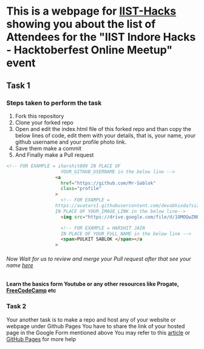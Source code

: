 # This is a webpage for [IIST-Hacks](https://bit.ly/IISTHACKS) showing you about the list of Attendees for the **"IIST Indore Hacks - Hacktoberfest Online Meetup"** event

## Task 1

### Steps taken to perform the task

1. Fork this repository
2. Clone your forked repo
3. Open and edit the index.html file of this forked repo and than copy the below lines of code, edit them with your details, that is, your name, your github username and your profile photo link.
4. Save them make a commit
5. And Finally make a Pull request
```html
<!-- FOR EXAMPLE = iharshit009 IN PLACE OF 
                    YOUR_GITHUB_USERNAME in the below line -->
                  <a
                    href="https://github.com/Mr-Sablok"
                    class="profile"
                  >
                    <!-- FOR EXAMPLE =
                  https://avatars1.githubusercontent.com/devabhixda?size=200
                  IN PLACE OF YOUR_IMAGE_LINK in the below line-->
                    <img src="https://drive.google.com/file/d/1OMOQwZNRIT9t0Ii0BZGf0y2rxU-bhJUM/view?usp=drivesdk" />

                    <!-- FOR EXAMPLE = HARSHIT JAIN 
                    IN PLACE OF YOUR_FULL_NAME in the below line -->
                    <span>PULKIT SABLOK </span></a
                  >
```
###### Now Wait for us to review and merge your Pull request after that see your name [here](https://akhilparikh.github.io/IIST-Hacks/) 

#### Learn the basics form Youtube or any other resources like Progate, [FreeCodeCamp](https://www-freecodecamp-org.cdn.ampproject.org/c/s/www.freecodecamp.org/news/the-beginners-guide-to-git-github/amp/) etc



### Task 2

Your another task is to make a repo and host any of your website or webpage under Github Pages
You have to share the link of your hosted page in the Google Form mentioned above
You may refer to this [article](https://medium.com/@ritikjain1272/a-beginners-guide-to-host-your-site-on-github-pages-5d09ca933094) or [GitHub Pages](https://pages.github.com/) for more help

